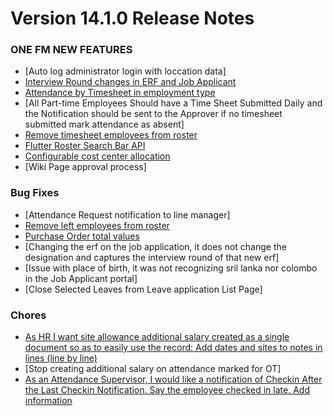 # Version 14.1.0 Release Notes

### ONE FM NEW FEATURES

- [Auto log administrator login with loccation data]
- [Interview Round changes in ERF and Job Applicant](https://github.com/ONE-F-M/One-FM/pull/2075)
- [Attendance by Timesheet in employment type](https://github.com/ONE-F-M/One-FM/pull/2080)
- [All Part-time Employees Should have a Time Sheet Submitted Daily and the Notification should be sent to the Approver if no timesheet submitted mark attendance as absent]
- [Remove timesheet employees from roster](https://github.com/ONE-F-M/One-FM/pull/2083)
- [Flutter Roster Search Bar API](https://github.com/ONE-F-M/One-FM/pull/2085)
- [Configurable cost center allocation](https://docs.erpnext.com/docs/v14/user/manual/en/cost_center_allocation)
- [Wiki Page approval process]

### Bug Fixes
- [Attendance Request notification to line manager]
- [Remove left employees from roster](https://github.com/ONE-F-M/One-FM/pull/2045)
- [Purchase Order total values](https://github.com/ONE-F-M/One-FM/pull/2058)
- [Changing the erf on the job application, it does not change the designation and captures the interview round of that new erf]
- [Issue with place of birth, it was not recognizing sril lanka nor colombo in the Job Applicant portal]
- [Close Selected Leaves from Leave application List Page]

### Chores
- [As HR I want site allowance additional salary created as a single document so as to easily use the record: Add dates and sites to notes in lines (line by line)](https://github.com/ONE-F-M/One-FM/pull/2091)
- [Stop creating additional salary on attendance marked for OT]
- [As an Attendance Supervisor, I would like a notification of Checkin After the Last Checkin Notification. Say the employee checked in late. Add information](https://github.com/ONE-F-M/One-FM/pull/2071)